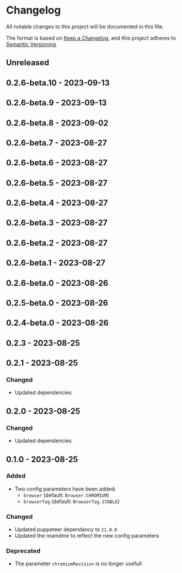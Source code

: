 # Changelog

All notable changes to this project will be documented in this file.

The format is based on [Keep a Changelog](https://keepachangelog.com/en/1.0.0/),
and this project adheres to [Semantic Versioning](https://semver.org/spec/v2.0.0.html).

## Unreleased

## 0.2.6-beta.10 - 2023-09-13

## 0.2.6-beta.9 - 2023-09-13

## 0.2.6-beta.8 - 2023-09-02

## 0.2.6-beta.7 - 2023-08-27

## 0.2.6-beta.6 - 2023-08-27

## 0.2.6-beta.5 - 2023-08-27

## 0.2.6-beta.4 - 2023-08-27

## 0.2.6-beta.3 - 2023-08-27

## 0.2.6-beta.2 - 2023-08-27

## 0.2.6-beta.1 - 2023-08-27

## 0.2.6-beta.0 - 2023-08-26

## 0.2.5-beta.0 - 2023-08-26

## 0.2.4-beta.0 - 2023-08-26

## 0.2.3 - 2023-08-25

## 0.2.1 - 2023-08-25
### Changed
- Updated dependencies

## 0.2.0 - 2023-08-25
### Changed
- Updated dependencies

## 0.1.0 - 2023-08-25
### Added
- Two config parameters have been added:
  - `browser` (default: `Browser.CHROMIUM`)
  - `browserTag` (default: `BrowserTag.STABLE`)

### Changed
- Updated puppeteer dependancy to `21.0.0`
- Updated the reamdme to reflect the new config parameters

### Deprecated
- The parameter `chromiumRevision` is no longer usefull
